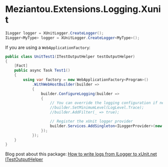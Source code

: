 # Meziantou.Extensions.Logging.Xunit

```c#
ILogger logger = XUnitLogger.CreateLogger();
ILogger<MyType> logger = XUnitLogger.CreateLogger<MyType>();
```

If you are using a `WebApplicationFactory`:

```c#
public class UnitTest1(ITestOutputHelper testOutputHelper)
{
    [Fact]
    public async Task Test1()
    {
        using var factory = new WebApplicationFactory<Program>()
            .WithWebHostBuilder(builder =>
            {
                builder.ConfigureLogging(builder =>
                {
                    // You can override the logging configuration if needed
                    //builder.SetMinimumLevel(LogLevel.Trace);
                    //builder.AddFilter(_ => true);

                    // Register the xUnit logger provider
                    builder.Services.AddSingleton<ILoggerProvider>(new XUnitLoggerProvider(testOutputHelper, appendScope: false));
                });
            });
    }
}
```

Blog post about this package: [How to write logs from ILogger to xUnit.net ITestOutputHelper](https://www.meziantou.net/how-to-view-logs-from-ilogger-in-xunitdotnet.htm)
